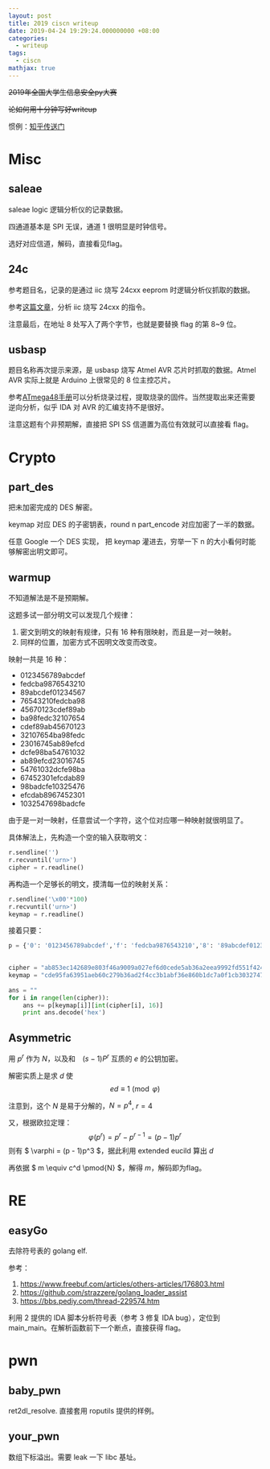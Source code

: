 ```yaml
---
layout: post
title: 2019 ciscn writeup
date: 2019-04-24 19:29:24.000000000 +08:00
categories:
  - writeup
tags: 
  - ciscn
mathjax: true
---
```


~~2019年全国大学生信息安全py大赛~~

~~论如何用十分钟写好writeup~~

惯例：[知乎传送门](https://www.zhihu.com/question/321240506)

# Misc

## saleae

saleae logic 逻辑分析仪的记录数据。

四通道基本是 SPI 无误，通道 1 很明显是时钟信号。

选好对应信道，解码，直接看见flag。

## 24c

参考题目名，记录的是通过 iic 烧写 24cxx eeprom 时逻辑分析仪抓取的数据。

参考[这篇文章](https://www.jianshu.com/p/aa4e559be337)，分析 iic 烧写 24cxx 的指令。

注意最后，在地址 8 处写入了两个字节，也就是要替换 flag 的第 8~9 位。

## usbasp

题目名称再次提示来源，是 usbasp 烧写 Atmel AVR 芯片时抓取的数据。Atmel AVR 实际上就是 Arduino 上很常见的 8 位主控芯片。

参考[ATmega48手册](http://ww1.microchip.com/downloads/en/DeviceDoc/Atmel-2545-8-bit-AVR-Microcontroller-ATmega48-88-168_Datasheet.pdf)可以分析烧录过程，提取烧录的固件。当然提取出来还需要逆向分析，似乎 IDA 对 AVR 的汇编支持不是很好。

注意这题有个非预期解，直接把 SPI SS 信道置为高位有效就可以直接看 flag。

# Crypto

## part_des

把未加密完成的 DES 解密。

keymap 对应 DES 的子密钥表，round n part_encode 对应加密了一半的数据。

任意 Google 一个 DES 实现， 把 keymap 灌进去，穷举一下 n 的大小看何时能够解密出明文即可。

## warmup

不知道解法是不是预期解。

这题多试一部分明文可以发现几个规律：

1. 密文到明文的映射有规律，只有 16 种有限映射，而且是一对一映射。
2. 同样的位置，加密方式不因明文改变而改变。

映射一共是 16 种：

* 0123456789abcdef 
* fedcba9876543210
* 89abcdef01234567
* 76543210fedcba98
* 45670123cdef89ab
* ba98fedc32107654
* cdef89ab45670123
* 32107654ba98fedc
* 23016745ab89efcd
* dcfe98ba54761032
* ab89efcd23016745
* 54761032dcfe98ba
* 67452301efcdab89
* 98badcfe10325476
* efcdab8967452301
* 1032547698badcfe 

由于是一对一映射，任意尝试一个字符，这个位对应哪一种映射就很明显了。

具体解法上，先构造一个空的输入获取明文：

```python
r.sendline('')
r.recvuntil('urn>') 
cipher = r.readline()
```

再构造一个足够长的明文，摸清每一位的映射关系： 

```python
r.sendline('\x00'*100)
r.recvuntil('urn>') 
keymap = r.readline()
```

接着只要：

```python
p = {'0': '0123456789abcdef','f': 'fedcba9876543210','8': '89abcdef01234567','7': '76543210fedcba98','4': '45670123cdef89ab','b': 'ba98fedc32107654','c': 'cdef89ab45670123','3': '32107654ba98fedc','2': '23016745ab89efcd','d': 'dcfe98ba54761032','a': 'ab89efcd23016745','5': '54761032dcfe98ba','6': '67452301efcdab89','9': '98badcfe10325476','e': 'efcdab8967452301','1': '1032547698badcfe'} 

 
cipher = "ab853ec142689e803f46a9009a027ef6d0cede5ab36a2eea9992fd551f42416165dd4ce1fb5443df73be956ff9ce7308" # 读取来的 cipher 和 keymap
keymap = "cde95fa63951aeb60c279b36ad2f4cc3b1abf36e860b1dc7a0f1cb303274730255b82ed09f3671ba4ac39369ffc8750e03cf" 
 
ans = "" 
for i in range(len(cipher)):
    ans += p[keymap[i]][int(cipher[i], 16)]
    print ans.decode('hex')
```

## Asymmetric

用 $p^r$ 作为 $N$，以及和　$(s-1)P^r$ 互质的 $e$ 的公钥加密。

解密实质上是求 $d$ 使
$$ed \equiv 1 \pmod{\varphi}$$

注意到，这个 $N$ 是易于分解的，$N = p^4$, $r = 4$

又，根据欧拉定理：
$$ \varphi(p^r) = p^r - p^{r-1} = (p - 1)p^r $$
则有 $ \varphi = (p - 1)p^3 $，据此利用 extended eucild 算出 $d$

再依据 $ m \equiv c^d \pmod{N} $，解得 $m$，解码即为flag。

# RE

## easyGo

去除符号表的 golang elf.

参考：
1. https://www.freebuf.com/articles/others-articles/176803.html 
2. https://github.com/strazzere/golang_loader_assist 
3. https://bbs.pediy.com/thread-229574.htm 

利用 2 提供的 IDA 脚本分析符号表（参考 3 修复 IDA bug），定位到 main_main。在解析函数前下一个断点，直接获得 flag。

# pwn

## baby_pwn

ret2dl_resolve. 直接套用 roputils 提供的样例。

## your_pwn

数组下标溢出。需要 leak 一下 libc 基址。


